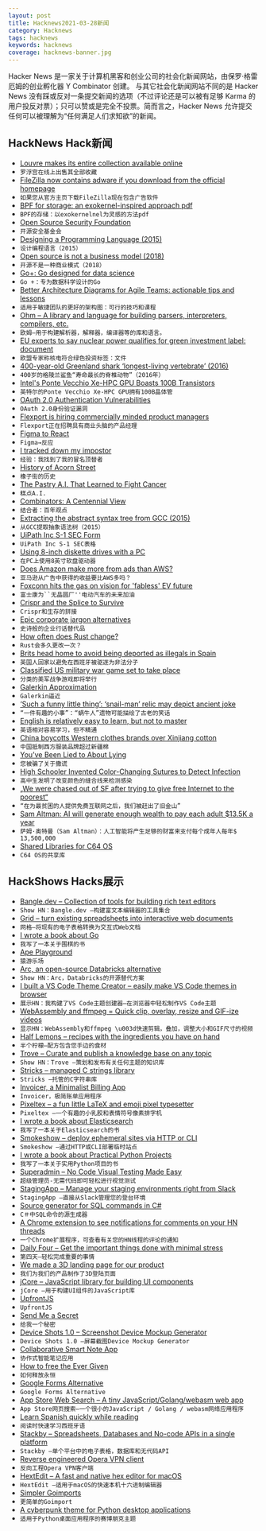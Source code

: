 ```yaml
---
layout: post
title: Hacknews2021-03-28新闻
category: Hacknews
tags: hacknews
keywords: hacknews
coverage: hacknews-banner.jpg
---
```


Hacker News 是一家关于计算机黑客和创业公司的社会化新闻网站，由保罗·格雷厄姆的创业孵化器 Y Combinator 创建。
与其它社会化新闻网站不同的是 Hacker News 没有踩或反对一条提交新闻的选项（不过评论还是可以被有足够 Karma 的用户投反对票）；只可以赞或是完全不投票。简而言之，Hacker News 允许提交任何可以被理解为“任何满足人们求知欲”的新闻。

## HackNews Hack新闻


- [Louvre makes its entire collection available online](https://collections.louvre.fr/en/)
- `罗浮宫在线上出售其全部收藏`
- [FileZilla now contains adware if you download from the official homepage](https://www.twitter.com/nixcraft/status/1375389973742948355)
- `如果您从官方主页下载FileZilla现在包含广告软件`
- [BPF for storage: an exokernel-inspired approach pdf](https://arxiv.org/abs/2102.12922)
- `BPF的存储：以exokernelnel为灵感的方法pdf`
- [Open Source Security Foundation](https://openssf.org/)
- `开源安全基金会`
- [Designing a Programming Language (2015)](http://ducklang.org/designing-a-programming-language-i)
- `设计编程语言（2015）`
- [Open source is not a business model (2018)](https://anonymoushash.vmbrasseur.com/2018/08/24/open-source-is-not-a-business-model-and-your-business-will-fail-if-you-think-that-it-is/)
- `开源不是一种商业模式（2018）`
- [Go+: Go designed for data science](https://goplus.org/)
- `Go +：专为数据科学设计的Go`
- [Better Architecture Diagrams for Agile Teams: actionable tips and lessons](https://sportebois.medium.com/better-architecture-diagrams-for-agile-teams-actionable-tips-and-lessons-e76627dc4315)
- `适用于敏捷团队的更好的架构图：可行的技巧和课程`
- [Ohm – A library and language for building parsers, interpreters, compilers, etc.](https://github.com/harc/ohm)
- `欧姆–用于构建解析器，解释器，编译器等的库和语言。`
- [EU experts to say nuclear power qualifies for green investment label: document](https://www.reuters.com/article/us-europe-regulations-finance/eu-experts-to-say-nuclear-power-qualifies-for-green-investment-label-document-idUSKBN2BJ0F0)
- `欧盟专家称核电符合绿色投资标签：文件`
- [400-year-old Greenland shark ‘longest-living vertebrate’ (2016)](https://www.bbc.com/news/science-environment-37047168)
- `400岁的格陵兰鲨鱼“寿命最长的脊椎动物”（2016年）`
- [Intel's Ponte Vecchio Xe-HPC GPU Boasts 100B Transistors](https://www.tomshardware.com/news/intel-xe-hpc-ponte-vecchio-examined)
- `英特尔的Ponte Vecchio Xe-HPC GPU拥有100B晶体管`
- [OAuth 2.0 Authentication Vulnerabilities](https://portswigger.net/web-security/oauth)
- `OAuth 2.0身份验证漏洞`
- [Flexport is hiring commercially minded product managers](HTTPS://flexport.com)
- `Flexport正在招聘具有商业头脑的产品经理`
- [Figma to React](https://figma-to-react.vercel.app/)
- `Figma→反应`
- [I tracked down my impostor](https://www.theguardian.com/lifeandstyle/2021/mar/26/experience-i-tracked-down-my-impostor)
- `经验：我找到了我的冒名顶替者`
- [History of Acorn Street](https://perceptivetravel.com/blog/2020/09/02/acorn-street-history-boston/)
- `橡子街的历史`
- [The Pastry A.I. That Learned to Fight Cancer](https://www.newyorker.com/tech/annals-of-technology/the-pastry-ai-that-learned-to-fight-cancer)
- `糕点A.I.`
- [Combinators: A Centennial View](https://arxiv.org/abs/2103.12811)
- `结合者：百年观点`
- [Extracting the abstract syntax tree from GCC (2015)](https://lwn.net/Articles/629259/)
- `从GCC提取抽象语法树（2015）`
- [UiPath Inc S-1 SEC Form](https://sec.report/Document/0001193125-21-094920/)
- `UiPath Inc S-1 SEC表格`
- [Using 8-inch diskette drives with a PC](http://boginjr.com/it/hw/8inch-drives/)
- `在PC上使用8英寸软盘驱动器`
- [Does Amazon make more from ads than AWS?](https://www.ben-evans.com/benedictevans/2021/3/14/do-amazon-ads-bring-in-more-cash-than-aws)
- `亚马逊从广告中获得的收益要比AWS多吗？`
- [Foxconn hits the gas on vision for 'fabless' EV future](https://asia.nikkei.com/Business/Automobiles/Foxconn-hits-the-gas-on-vision-for-fabless-EV-future)
- `富士康为``无晶圆厂''电动汽车的未来加油`
- [Crispr and the Splice to Survive](https://www.newyorker.com/magazine/2021/01/18/crispr-and-the-splice-to-survive)
- `Crispr和生存的拼接`
- [Epic corporate jargon alternatives](https://www.mattwatson.org/blog/20210327-epic-corporate-jargon-alternatives/)
- `史诗般的企业行话替代品`
- [How often does Rust change?](https://steveklabnik.com/writing/how-often-does-rust-change)
- `Rust会多久更改一次？`
- [Brits head home to avoid being deported as illegals in Spain](https://global247news.com/2021/03/26/tears-flow-for-brits-as-they-head-home-to-avoid-being-deported-as-illegals-in-spain/)
- `英国人回家以避免在西班牙被驱逐为非法分子`
- [Classified US military war game set to take place](https://www.msn.com/en-us/news/world/classified-us-military-war-game-set-to-take-place-as-concerns-about-threats-posed-by-china-and-russia-increase/ar-BB1f1xi6?ocid=BingNewsSearch)
- `分类的美军战争游戏即将举行`
- [Galerkin Approximation](https://www.ethanepperly.com/index.php/2020/08/09/big-ideas-in-applied-math-galerkin-approximation/)
- `Galerkin逼近`
- [‘Such a funny little thing’: ‘snail-man’ relic may depict ancient joke](https://www.theguardian.com/science/2021/mar/22/snail-man-relic-ancient-joke-british-museum)
- `“一件有趣的小事”：“蜗牛人”遗物可能描绘了古老的笑话`
- [English is relatively easy to learn, but not to master](http://christopherwink.com/2018/11/05/english-easy-learn-john-mcwhorter-history-magnificent-bastard-tongue/)
- `英语相对容易学习，但不精通`
- [China boycotts Western clothes brands over Xinjiang cotton](https://www.economist.com/business/2021/03/27/china-boycotts-western-clothes-brands-over-xinjiang-cotton)
- `中国抵制西方服装品牌超过新疆棉`
- [You’ve Been Lied to About Lying](https://www.theatlantic.com/science/archive/2021/03/how-to-spot-a-liar/618425/)
- `您被骗了关于撒谎`
- [High Schooler Invented Color-Changing Sutures to Detect Infection](https://www.smithsonianmag.com/innovation/high-schooler-invented-color-changing-sutures-detect-infection-180977345/)
- `高中生发明了改变颜色的缝合线来检测感染`
- [„We were chased out of SF after trying to give free Internet to the poorest“](https://twitter.com/sacca/status/1375962440303661057)
- `“在为最贫困的人提供免费互联网之后，我们被赶出了旧金山”`
- [Sam Altman: AI will generate enough wealth to pay each adult $13.5K a year](https://www.msn.com/en-us/news/other/openais-sam-altman-artificial-intelligence-will-generate-enough-wealth-to-pay-each-adult-2413500-a-year/ar-BB1eGOoY)
- `萨姆·奥特曼（Sam Altman）：人工智能将产生足够的财富来支付每个成年人每年$ 13,500,000`
- [Shared Libraries for C64 OS](http://www.c64os.com/post/sharedlibs)
- `C64 OS的共享库`


## HackShows Hacks展示

- [ Bangle.dev – Collection of tools for building rich text editors](https://github.com/bangle-io/bangle.dev)
- `Show HN：Bangle.dev –构建富文本编辑器的工具集合`
- [ Grid – turn existing spreadsheets into interactive web documents](https://grid.is/)
- `网格–将现有的电子表格转换为交互式Web文档`
- [ I wrote a book about Go](https://www.practical-go-lessons.com/)
- `我写了一本关于围棋的书`
- [ Ape Playground](https://kgabis.github.io/apeplay/)
- `猿游乐场`
- [ Arc, an open-source Databricks alternative](https://arc.tripl.ai/)
- `Show HN：Arc，Databricks的开源替代方案`
- [ I built a VS Code Theme Creator – easily make VS Code themes in browser](https://themes.vscode.one)
- `展示HN：我构建了VS Code主题创建器–在浏览器中轻松制作VS Code主题`
- [ WebAssembly and ffmpeg = Quick clip, overlay, resize and GIF-ize videos](https://vidds.co/free-video-converter/)
- `显示HN：WebAssembly和ffmpeg \u003d快速剪辑，叠加，调整大小和GIF尺寸的视频`
- [ Half Lemons – recipes with the ingredients you have on hand](https://www.halflemons.com)
- `半个柠檬–配方包含您手边的食材`
- [ Trove – Curate and publish a knowledge base on any topic](https://trove.to/)
- `Show HN：Trove –策划和发布有关任何主题的知识库`
- [ Stricks – managed C strings library](https://github.com/alcover/stricks)
- `Stricks –托管的C字符串库`
- [ Invoicer, a Minimalist Billing App](https://github.com/DexterLagan/invoicer)
- `Invoicer，极简账单应用程序`
- [ Pixeltex – a fun little LaTeX and emoji pixel typesetter](https://gurki.github.io/pixeltex/)
- `Pixeltex –一个有趣的小乳胶和表情符号像素排字机`
- [ I wrote a book about Elasticsearch](https://elasticsearchbook.com/)
- `我写了一本关于Elasticsearch的书`
- [ Smokeshow – deploy ephemeral sites via HTTP or CLI](https://smokeshow.helpmanual.io/)
- `Smokeshow –通过HTTP或CLI部署临时站点`
- [ I wrote a book about Practical Python Projects](https://feld.to/ppp)
- `我写了一本关于实用Python项目的书`
- [ Superadmin – No Code Visual Testing Made Easy](https://superadmin.so)
- `超级管理员-无需代码即可轻松进行视觉测试`
- [ StagingApp – Manage your staging environments right from Slack](https://staging-envs.herokuapp.com)
- `StagingApp –直接从Slack管理您的登台环境`
- [ Source generator for SQL commands in C#](https://github.com/kant2002/SqlMarshal)
- `C＃中SQL命令的源生成器`
- [ A Chrome extension to see notifications for comments on your HN threads](https://chrome.google.com/webstore/detail/hacker-news-notifications/bbkfblhdgiddlkfkipjdhhfoephonoba?hl=en&authuser=0)
- `一个Chrome扩展程序，可查看有关您的HN线程的评论的通知`
- [ Daily Four – Get the important things done with minimal stress](https://dailyfour.app)
- `第四天–轻松完成重要的事情`
- [ We made a 3D landing page for our product](https://demo.shapespark.com/product-tour/#autoplay)
- `我们为我们的产品制作了3D登陆页面`
- [ jCore – JavaScript library for building UI components](https://github.com/ionstage/jcore)
- `jCore –用于构建UI组件的JavaScript库`
- [ UpfrontJS](https://upfrontjs.com/)
- `UpfrontJS`
- [ Send Me a Secret](https://github.com/ostrowr/send-me-a-secret)
- `给我一个秘密`
- [ Device Shots 1.0 – Screenshot Device Mockup Generator](https://v1.deviceshots.com)
- `Device Shots 1.0 –屏幕截图Device Mockup Generator`
- [ Collaborative Smart Note App](https://www.gurt.app/)
- `协作式智能笔记应用`
- [ How to free the Ever Given](https://www.youtube.com/watch?v=My4RA5I0FKs)
- `如何释放永恒`
- [ Google Forms Alternative](https://blocksurvey.io)
- `Google Forms Alternative`
- [ App Store Web Search – A tiny JavaScript/Golang/webasm web app](https://org.vexelon.net/asws)
- `App Store网页搜索–一个很小的JavaScript / Golang / webasm网络应用程序`
- [ Learn Spanish quickly while reading](https://donquixote.fun)
- `阅读时快速学习西班牙语`
- [ Stackby – Spreadsheets, Databases and No-code APIs in a single platform](https://stackby.com/)
- `Stackby –单个平台中的电子表格，数据库和无代码API`
- [ Reverse engineered Opera VPN client](https://github.com/Snawoot/opera-proxy)
- `反向工程Opera VPN客户端`
- [ HextEdit – A fast and native hex editor for macOS](https://hextedit.app)
- `HextEdit –适用于macOS的快速本机十六进制编辑器`
- [ Simpler Goimports](https://dev.to/rinchsan/simpler-goimports-28fm)
- `更简单的Goimport`
- [ A cyberpunk theme for Python desktop applications](https://github.com/pyrustic/tk-cyberpunk-theme)
- `适用于Python桌面应用程序的赛博朋克主题`

